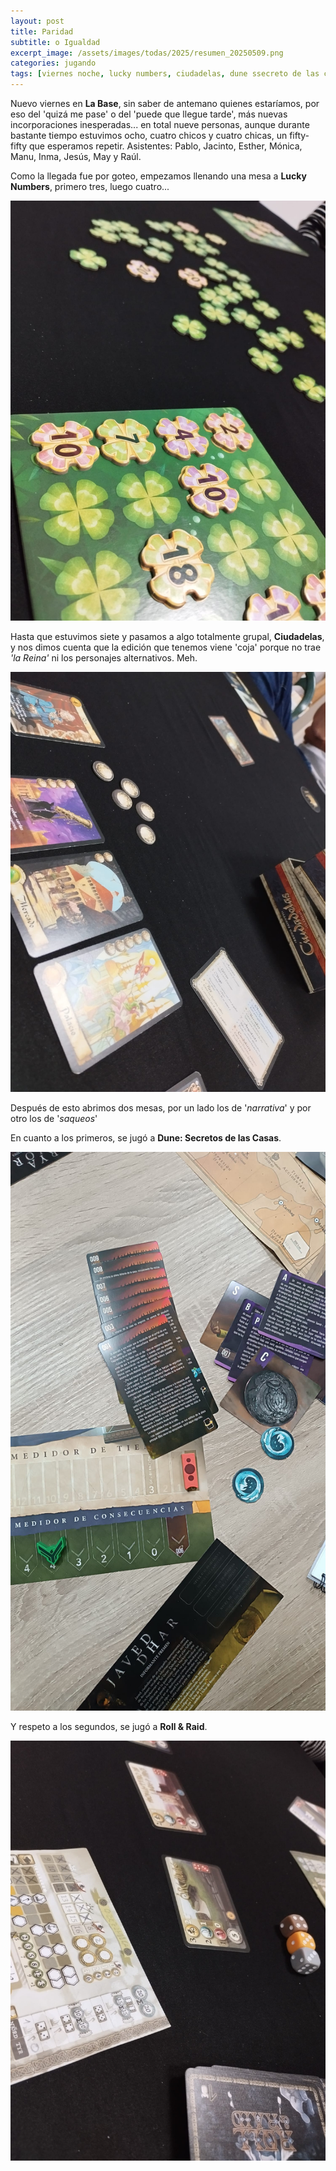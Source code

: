 ```yaml
---
layout: post
title: Paridad
subtitle: o Igualdad
excerpt_image: /assets/images/todas/2025/resumen_20250509.png
categories: jugando
tags: [viernes noche, lucky numbers, ciudadelas, dune ssecreto de las casas, roll and raid]
---
```


Nuevo viernes en <b>La Base</b>, sin saber de antemano quienes estaríamos, por eso del 'quizá me pase' o del 'puede que llegue tarde', más nuevas incorporaciones inesperadas... en total nueve personas, aunque durante bastante tiempo estuvimos ocho, cuatro chicos y cuatro chicas, un fifty-fifty que esperamos repetir. Asistentes: Pablo, Jacinto, Esther, Mónica, Manu, Inma, Jesús, May y Raúl.

Como la llegada fue por goteo, empezamos llenando una mesa a <b>Lucky Numbers</b>, primero tres, luego cuatro...

![banner](/assets/images/todas/2025/partida_luckynumbers.jpg)

Hasta que estuvimos siete y pasamos a algo totalmente grupal, <b>Ciudadelas</b>, y nos dimos cuenta que la edición que tenemos viene 'coja' porque no trae <i>'la Reina'</i> ni los personajes alternativos. Meh.

![banner](/assets/images/todas/2025/partida_ciudadelas.jpg)

Después de esto abrimos dos mesas, por un lado los de '<i>narrativa</i>' y por otro los de '<i>saqueos</i>'

En cuanto a los primeros, se jugó a <b>Dune: Secretos de las Casas</b>.

![banner](/assets/images/todas/2025/partida_dune_secretodelascasas.jpg)

Y respeto a los segundos, se jugó a <b>Roll & Raid</b>.

![banner](/assets/images/todas/2025/partida_raidandroll.jpg)